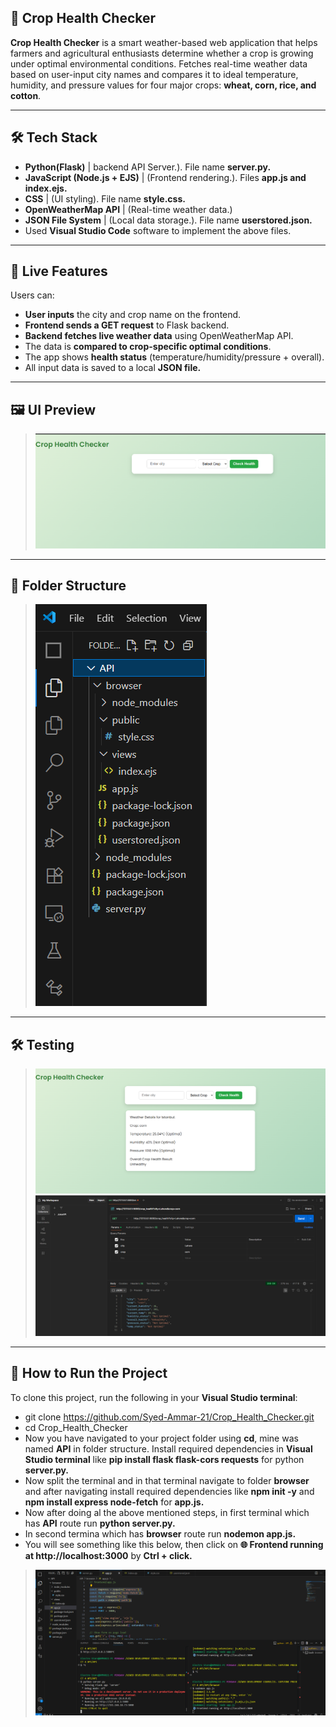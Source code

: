 ## 🌾 Crop Health Checker

**Crop Health Checker** is a smart weather-based web application that helps farmers and agricultural enthusiasts determine whether a crop is growing under optimal environmental conditions. 
Fetches real-time weather data based on user-input city names and compares it to ideal temperature, humidity, and pressure values for four major crops: **wheat, corn, rice, and cotton**.

---

## 🛠️ Tech Stack

- **Python(Flask)** | backend API Server.). File name **server.py.**
- **JavaScript (Node.js + EJS)** | (Frontend rendering.). Files **app.js and index.ejs.**
- **CSS** | (UI styling). File name **style.css.**
- **OpenWeatherMap API** | (Real-time weather data.)
- **JSON File System** | (Local data storage.). File name **userstored.json.**
- Used **Visual Studio Code** software to implement the above files.

---

## 🚀 Live Features

Users can:
- **User inputs** the city and crop name on the frontend.
- **Frontend sends a GET request** to Flask backend.
- **Backend fetches live weather data** using OpenWeatherMap API.
- The data is **compared to crop-specific optimal conditions**.
- The app shows **health status** (temperature/humidity/pressure + overall).
- All input data is saved to a local **JSON file.**

---

## 🖼️ UI Preview
> ![Crop Health Checker Screenshot](Frontview.png)

---

## 📂 Folder Structure
> ![Structure](FilesStructure.png)

---

## 🛠️ Testing
> ![Frontend](frontendtesting.png)
> ![Backend](backendtesting.png)

---

## 🚀 How to Run the Project

To clone this project, run the following in your **Visual Studio terminal**:
- git clone https://github.com/Syed-Ammar-21/Crop_Health_Checker.git
- cd Crop_Health_Checker
- Now you have navigated to your project folder using **cd**, mine was named **API** in folder structure. Install required dependencies in **Visual Studio
  terminal** like **pip install flask flask-cors requests** for python **server.py.**
- Now split the terminal and in that terminal navigate to folder **browser** and after navigating install required dependencies like **npm init -y** and
  **npm install express node-fetch** for **app.js.** 
- Now after doing al the above mentioned steps, in first terminal which has **API** route run **python server.py.**
- In second termina which has **browser** route run **nodemon app.js.**
- You will see something like this below, then click on **🌐 Frontend running at http://localhost:3000** by **Ctrl + click.**
> ![Code](Code.png)
